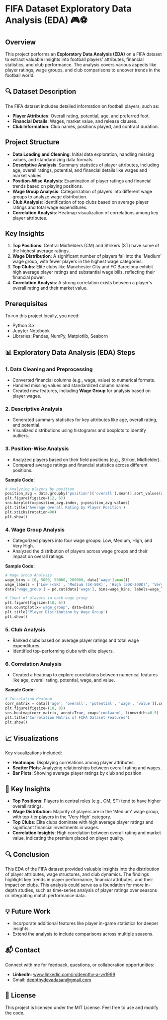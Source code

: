 # FIFA Dataset Exploratory Data Analysis (EDA) 🎮⚽

## Overview
This project performs an **Exploratory Data Analysis (EDA)** on a FIFA dataset to extract valuable insights into football players' attributes, financial statistics, and club performance. The analysis covers various aspects like player ratings, wage groups, and club comparisons to uncover trends in the football world.

## 🔍 Dataset Description
The FIFA dataset includes detailed information on football players, such as:
- **Player Attributes**: Overall rating, potential, age, and preferred foot.
- **Financial Details**: Wages, market value, and release clauses.
- **Club Information**: Club names, positions played, and contract duration.

## Project Structure
- **Data Loading and Cleaning**: Initial data exploration, handling missing values, and standardizing data formats.
- **Descriptive Analysis**: Summary statistics of player attributes, including age, overall ratings, potential, and financial details like wages and market values.
- **Position-Wise Analysis**: Examination of player ratings and financial trends based on playing positions.
- **Wage Group Analysis**: Categorization of players into different wage groups to analyze wage distribution.
- **Club Analysis**: Identification of top clubs based on average player ratings and total wage expenditures.
- **Correlation Analysis**: Heatmap visualization of correlations among key player attributes.
  
## Key Insights
1. **Top Positions**: Central Midfielders (CM) and Strikers (ST) have some of the highest average ratings.
2. **Wage Distribution**: A significant number of players fall into the 'Medium' wage group, with fewer players in the highest wage categories.
3. **Top Clubs**: Elite clubs like Manchester City and FC Barcelona exhibit high average player ratings and substantial wage bills, reflecting their financial power.
4. **Correlation Analysis**: A strong correlation exists between a player's overall rating and their market value.

## Prerequisites
To run this project locally, you need:
- Python 3.x
- Jupyter Notebook
- Libraries: Pandas, NumPy, Matplotlib, Seaborn

## 📊 Exploratory Data Analysis (EDA) Steps

### 1. **Data Cleaning and Preprocessing**
- Converted financial columns (e.g., wage, value) to numerical formats.
- Handled missing values and standardized column names.
- Created new features, including **Wage Group** for analysis based on player wages.

### 2. **Descriptive Analysis**
- Generated summary statistics for key attributes like age, overall rating, and potential.
- Visualized distributions using histograms and boxplots to identify outliers.

### 3. **Position-Wise Analysis**
- Analyzed players based on their field positions (e.g., Striker, Midfielder).
- Compared average ratings and financial statistics across different positions.

**Sample Code:**
```python
# Analyzing players by position
position_avg = data.groupby('position')['overall'].mean().sort_values(ascending=False)
plt.figure(figsize=(12, 6))
sns.barplot(x=position_avg.index, y=position_avg.values)
plt.title('Average Overall Rating by Player Position')
plt.xticks(rotation=90)
plt.show()
```

### 4. **Wage Group Analysis**
- Categorized players into four wage groups: Low, Medium, High, and Very High.
- Analyzed the distribution of players across wage groups and their impact on overall ratings.

**Sample Code:**
```python
# Wage Group Analysis
wage_bins = [0, 5000, 50000, 200000, data['wage'].max()]
wage_labels = ['Low (<5K)', 'Medium (5K-50K)', 'High (50K-200K)', 'Very High (>200K)']
data['wage_group'] = pd.cut(data['wage'], bins=wage_bins, labels=wage_labels)

# Count of players in each wage group
plt.figure(figsize=(10, 6))
sns.countplot(x='wage_group', data=data)
plt.title('Player Distribution by Wage Group')
plt.show()
```

### 5. **Club Analysis**
- Ranked clubs based on average player ratings and total wage expenditures.
- Identified top-performing clubs with elite players.

### 6. **Correlation Analysis**
- Created a heatmap to explore correlations between numerical features like age, overall rating, potential, wage, and value.

**Sample Code:**
```python
# Correlation Heatmap
corr_matrix = data[['age', 'overall', 'potential', 'wage', 'value']].corr()
plt.figure(figsize=(10, 8))
sns.heatmap(corr_matrix, annot=True, cmap='coolwarm', linewidths=0.5)
plt.title('Correlation Matrix of FIFA Dataset Features')
plt.show()
```

## 📈 Visualizations
Key visualizations included:
- **Heatmaps**: Displaying correlations among player attributes.
- **Scatter Plots**: Analyzing relationships between overall rating and wages.
- **Bar Plots**: Showing average player ratings by club and position.

## 🎯 Key Insights
- **Top Positions**: Players in central roles (e.g., CM, ST) tend to have higher overall ratings.
- **Wage Distribution**: Majority of players are in the 'Medium' wage group, with top-tier players in the 'Very High' category.
- **Top Clubs**: Elite clubs dominate with high average player ratings and significant financial investments in wages.
- **Correlation Insights**: High correlation between overall rating and market value, indicating the premium placed on player quality.

## 🔍 Conclusion
This EDA of the FIFA dataset provided valuable insights into the distribution of player attributes, wage structures, and club dynamics. The findings highlight key trends in player performance, financial attributes, and their impact on clubs. This analysis could serve as a foundation for more in-depth studies, such as time-series analysis of player ratings over seasons or integrating match performance data.

## 💡 Future Work
- Incorporate additional features like player in-game statistics for deeper insights.
- Extend the analysis to include comparisons across multiple seasons.

## 📬 Contact
Connect with me for feedback, questions, or collaboration opportunities:
- **LinkedIn**: www.linkedin.com/in/deepthy-a-vv1999
- Gmail: deepthydevadasan@gmail.com

## 📜 License
This project is licensed under the MIT License. Feel free to use and modify the code.
